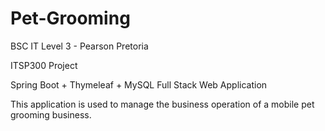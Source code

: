 # Pet-Grooming

BSC IT Level 3 - Pearson Pretoria 

ITSP300 Project

Spring Boot + Thymeleaf + MySQL Full Stack Web Application


This application is used to manage the business operation of a mobile pet grooming business. 


